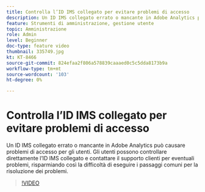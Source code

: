 ```yaml
---
title: Controlla l’ID IMS collegato per evitare problemi di accesso
description: Un ID IMS collegato errato o mancante in Adobe Analytics può causare problemi di accesso per gli utenti. Gli utenti possono controllare direttamente l’ID IMS collegato e contattare il supporto clienti per eventuali problemi, risparmiando così la difficoltà di eseguire i passaggi comuni per la risoluzione dei problemi.
feature: Strumenti di amministrazione, gestione utente
topic: Amministrazione
role: Admin
level: Beginner
doc-type: feature video
thumbnail: 335749.jpg
kt: KT-8466
source-git-commit: 824efaa2f806a578839caaaed0c5c5dda8173b9a
workflow-type: tm+mt
source-wordcount: '103'
ht-degree: 0%

---
```



# Controlla l’ID IMS collegato per evitare problemi di accesso

Un ID IMS collegato errato o mancante in Adobe Analytics può causare problemi di accesso per gli utenti. Gli utenti possono controllare direttamente l’ID IMS collegato e contattare il supporto clienti per eventuali problemi, risparmiando così la difficoltà di eseguire i passaggi comuni per la risoluzione dei problemi.


>[!VIDEO](https://video.tv.adobe.com/v/335749/?quality=12&learn=on)